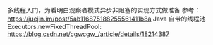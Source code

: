 多线程入门，为看明白观察者模式异步非阻塞的实现方式做准备
参考：https://juejin.im/post/5ab116875188255561411b8a
Java 自带的线程池Executors.newFixedThreadPool: https://blog.csdn.net/cgwcgw_/article/details/18214387
